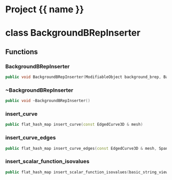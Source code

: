 <script setup>
import {useRoute} from 'vitepress'
const {path} = useRoute()
const tokens = path.split('/')
const words = tokens[2].split('-');
for (let i = 0; i < words.length; i++) {
    words[i] = words[i].charAt(0).toUpperCase() + words[i].slice(1);
    words[i] = words[i].replace('geode', 'Geode')
}
const name = words.join('-');
</script>
# Project {{ name }}

# class BackgroundBRepInserter


## Functions

### BackgroundBRepInserter

```cpp
public void BackgroundBRepInserter(ModifiableObject background_brep, BackgroundBRepBuilder & builder)
```


### ~BackgroundBRepInserter

```cpp
public void ~BackgroundBRepInserter()
```


### insert_curve

```cpp
public flat_hash_map insert_curve(const EdgedCurve3D & mesh)
```


### insert_curve_edges

```cpp
public flat_hash_map insert_curve_edges(const EdgedCurve3D & mesh, Span edges_ids)
```


### insert_scalar_function_isovalues

```cpp
public flat_hash_map insert_scalar_function_isovalues(basic_string_view function_name, Span isovalues)
```




